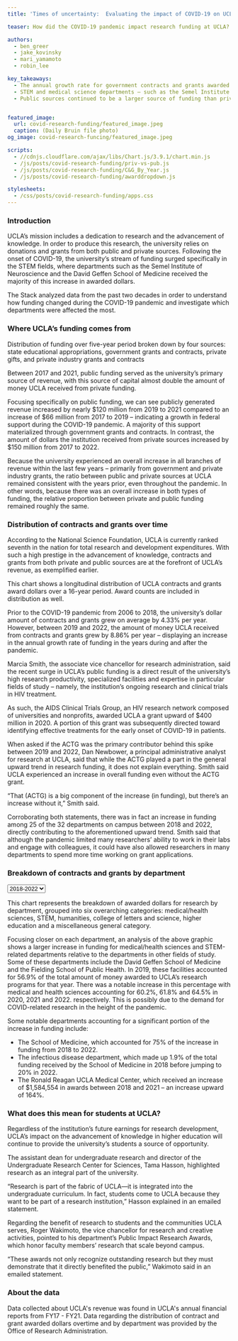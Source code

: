 ```yaml
---
title: 'Times of uncertainty:  Evaluating the impact of COVID-19 on UCLA’s research activity'

teaser: How did the COVID-19 pandemic impact research funding at UCLA? Which departments and types of research were affected the most?

authors:
  - ben_greer
  - jake_kovinsky
  - mari_yamamoto
  - robin_lee

key_takeaways:
  - The annual growth rate for government contracts and grants awarded to UCLA doubled between 2019 and 2022, compared to the annual growth rate in the 12 years prior (2006 - 2018).
  - STEM and medical science departments – such as the Semel Institute of Neuroscience and the David Geffen School of Medicine – received increases in funding with the onset of COVID-19. Funding for medical/health sciences increased by $462,204,784 from 2018 to 2022, while other STEM funding increased by $47,101,701 from 2018 to 2022
  - Public sources continued to be a larger source of funding than private sources during the COVID-19 pandemic.


featured_image:
  url: covid-research-funding/featured_image.jpeg
  caption: (Daily Bruin file photo)
og_image: covid-research-funcing/featured_image.jpeg

scripts:
  - //cdnjs.cloudflare.com/ajax/libs/Chart.js/3.9.1/chart.min.js
  - /js/posts/covid-research-funding/priv-vs-pub.js
  - /js/posts/covid-research-funding/C&G_By_Year.js
  - /js/posts/covid-research-funding/awarddropdown.js

stylesheets:
  - /css/posts/covid-research-funding/apps.css
---
```


### Introduction

UCLA’s mission includes a dedication to research and the advancement of knowledge. In order to produce this research, the university relies on donations and grants from both public and private sources. Following the onset of COVID-19, the university’s stream of funding surged specifically in the STEM fields, where departments such as the Semel Institute of Neuroscience and the David Geffen School of Medicine received the majority of this increase in awarded dollars.

The Stack analyzed data from the past two decades in order to understand how funding changed during the COVID-19 pandemic and investigate which departments were affected the most. 


### Where UCLA’s funding comes from 

<div class="bar1-chart">
  <canvas id = "privvspubbar" width="80%" height="500%"></canvas>
</div>
<p class = 'caption'>Distribution of funding over five-year period broken down by four sources: state educational appropriations, government grants and contracts, private gifts, and private industry grants and contracts</p>

Between 2017 and 2021, public funding served as the university’s primary source of revenue, with this source of capital almost double the amount of money UCLA received from private funding.

Focusing specifically on public funding, we can see publicly generated revenue increased by nearly $120 million from 2019 to 2021 compared to an increase of $66 million from 2017 to 2019 – indicating a growth in federal support during the COVID-19 pandemic. A majority of this support materialized through government grants and contracts. In contrast, the amount of dollars the institution received from private sources increased by $150 million from 2017 to 2022.

Because the university experienced an overall increase in all branches of revenue within the last few years – primarily from government and private industry grants, the ratio between public and private sources at UCLA remained consistent with the years prior, even throughout the pandemic. In other words, because there was an overall increase in both types of funding, the relative proportion between private and public funding remained roughly the same. 


### Distribution of contracts and grants over time

According to the National Science Foundation, UCLA is currently ranked seventh in the nation for total research and development expenditures. With such a high prestige in the advancement of knowledge, contracts and grants from both private and public sources are at the forefront of UCLA’s revenue, as exemplified earlier. 

<div class="bar2-chart">
  <canvas id="CG_Chart" width="80%" height="500%"></canvas>
</div>
<p class='caption'>This chart shows a longitudinal distribution of UCLA contracts and grants award dollars over a 16-year period. Award counts are included in distribution as well.</p> 

Prior to the COVID-19 pandemic from 2006 to 2018, the university’s dollar amount of contracts and grants grew on average by 4.33% per year. However, between 2019 and 2022, the amount of money UCLA received from contracts and grants grew by 8.86% per year – displaying an increase in the annual growth rate of funding in the years during and after the pandemic. 

Marcia Smith, the associate vice chancellor for research administration, said the recent surge in UCLA’s public funding is a direct result of the university’s high research productivity, specialized facilities and expertise in particular fields of study – namely, the institution’s ongoing research and clinical trials in HIV treatment. 

As such, the AIDS Clinical Trials Group, an HIV research network composed of universities and nonprofits, awarded UCLA a grant upward of $400 million in 2020. A portion of this grant was subsequently directed toward identifying effective treatments for the early onset of COVID-19 in patients. 

When asked if the ACTG was the primary contributor behind this spike between 2019 and 2022, Dan Newbower, a principal administrative analyst for research at UCLA, said that while the ACTG played a part in the general upward trend in research funding, it does not explain everything. Smith said UCLA experienced an increase in overall funding even without the ACTG grant.

“That (ACTG) is a big component of the increase (in funding), but there’s an increase without it,” Smith said.

Corroborating both statements, there was in fact an increase in funding among 25 of the 32 departments on campus between 2018 and 2022, directly contributing to the aforementioned upward trend. Smith said that although the pandemic limited many researchers’ ability to work in their labs and engage with colleagues, it could have also allowed researchers in many departments to spend more time working on grant applications. 


### Breakdown of contracts and grants by department

<div id="text">
  <!-- <b style="font-family: 'Helvetica Neue', 'Helvetica', 'Arial', sans-serif; font-size: 12px; color: rgba(0,0,0,0.65); padding:20px;">Award dollars by year</b> -->
</div>
<div id="container">
        <div class="selectBox">
            <select id="year">
                <option value="3820830, 648950405, 244387034, 46502493, 170732336, 7358593">2018</option>
                <option value="3904681, 724254983, 287252672, 55173669, 190970123, 10224387">2019</option>
                <option value="23760958, 859479041,294435172,38179978, 201660075,9471598">2020</option>
                <option value="90899399, 993403193, 268782892, 57513401,189863676, 6740140">2021</option>
                <option value="40666616, 1111155189, 291488735, 76986327, 191921262, 10349936">2022</option>
                <option value="163052484, 4337242811, 1386346505, 274355868, 945147472, 44144654" selected>2018-2022</option>
            </select>
        </div>
</div>
  
<div class="pie-chart">
      <canvas id="awardspie" width="80%" height="100%"></canvas>
</div>
<p class = 'caption'>This chart represents the breakdown of awarded dollars for research by department, grouped into six overarching categories: medical/health sciences, STEM, humanities, college of letters and science, higher education and a miscellaneous general category.</p>

Focusing closer on each department, an analysis of the above graphic shows a larger increase in funding for medical/health sciences and STEM-related departments relative to the departments in other fields of study. Some of these departments include the David Geffen School of Medicine and the Fielding School of Public Health. In 2019, these facilities accounted for 56.9% of the total amount of money awarded to UCLA’s research programs for that year. There was a notable increase in this percentage with medical and health sciences accounting for 60.2%, 61.8% and 64.5% in 2020, 2021 and 2022. respectively. This is possibly due to the demand for COVID-related research in the height of the pandemic. 

Some notable departments accounting for a significant portion of the increase in funding include: 
  - The School of Medicine, which accounted for 75% of the increase in funding from 2018 to 2022.
  - The infectious disease department, which made up 1.9% of the total funding received by the School of Medicine in 2018 before jumping to 20% in 2022. 
  - The Ronald Reagan UCLA Medical Center, which received an increase of $1,584,554 in awards between 2018 and 2021 – an increase upward of 164%.



### What does this mean for students at UCLA?

Regardless of the institution’s future earnings for research development, UCLA’s impact on the advancement of knowledge in higher education will continue to provide the university’s students a source of opportunity. 

The assistant dean for undergraduate research and director of the Undergraduate Research Center for Sciences, Tama Hasson, highlighted research as an integral part of the university.
 
“Research is part of the fabric of UCLA—it is integrated into the undergraduate curriculum. In fact, students come to UCLA because they want to be part of a research institution,” Hasson explained in an emailed statement. 

Regarding the benefit of research to students and the communities UCLA serves, Roger Wakimoto, the vice chancellor for research and creative activities, pointed to his department’s Public Impact Research Awards, which honor faculty members’ research that scale beyond campus. 

“These awards not only recognize outstanding research but they must demonstrate that it directly benefited the public,” Wakimoto said in an emailed statement.


### About the data 

Data collected about UCLA's revenue was found in UCLA's annual financial reports from FY17 - FY21. Data regarding the distribution of contract and grant awarded dollars overtime and by department was provided by the Office of Research Administration.
